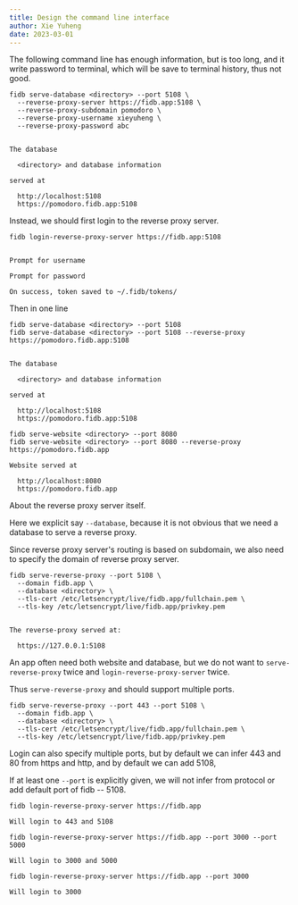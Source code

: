 ```yaml
---
title: Design the command line interface
author: Xie Yuheng
date: 2023-03-01
---
```


The following command line has enough information,
but is too long,
and it write password to terminal,
which will be save to terminal history,
thus not good.

```
fidb serve-database <directory> --port 5108 \
  --reverse-proxy-server https://fidb.app:5108 \
  --reverse-proxy-subdomain pomodoro \
  --reverse-proxy-username xieyuheng \
  --reverse-proxy-password abc


The database

  <directory> and database information

served at

  http://localhost:5108
  https://pomodoro.fidb.app:5108
```

Instead, we should first login to the reverse proxy server.

```
fidb login-reverse-proxy-server https://fidb.app:5108


Prompt for username

Prompt for password

On success, token saved to ~/.fidb/tokens/
```

Then in one line

```
fidb serve-database <directory> --port 5108
fidb serve-database <directory> --port 5108 --reverse-proxy https://pomodoro.fidb.app:5108


The database

  <directory> and database information

served at

  http://localhost:5108
  https://pomodoro.fidb.app:5108
```

```
fidb serve-website <directory> --port 8080
fidb serve-website <directory> --port 8080 --reverse-proxy https://pomodoro.fidb.app

Website served at

  http://localhost:8080
  https://pomodoro.fidb.app
```

About the reverse proxy server itself.

Here we explicit say `--database`,
because it is not obvious that
we need a database to serve a reverse proxy.

Since reverse proxy server's routing is based on subdomain,
we also need to specify the domain of reverse proxy server.

```
fidb serve-reverse-proxy --port 5108 \
  --domain fidb.app \
  --database <directory> \
  --tls-cert /etc/letsencrypt/live/fidb.app/fullchain.pem \
  --tls-key /etc/letsencrypt/live/fidb.app/privkey.pem


The reverse-proxy served at:

  https://127.0.0.1:5108
```

An app often need both website and database,
but we do not want to `serve-reverse-proxy` twice
and `login-reverse-proxy-server` twice.

Thus `serve-reverse-proxy` and should support multiple ports.

```
fidb serve-reverse-proxy --port 443 --port 5108 \
  --domain fidb.app \
  --database <directory> \
  --tls-cert /etc/letsencrypt/live/fidb.app/fullchain.pem \
  --tls-key /etc/letsencrypt/live/fidb.app/privkey.pem
```

Login can also specify multiple ports,
but by default we can infer 443 and 80 from https and http,
and by default we can add 5108,

If at least one `--port` is explicitly given,
we will not infer from protocol or add default port of fidb -- 5108.

```
fidb login-reverse-proxy-server https://fidb.app

Will login to 443 and 5108
```

```
fidb login-reverse-proxy-server https://fidb.app --port 3000 --port 5000

Will login to 3000 and 5000
```

```
fidb login-reverse-proxy-server https://fidb.app --port 3000

Will login to 3000
```
